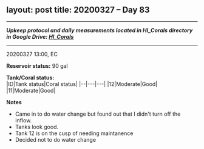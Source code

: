 layout: post
title: 20200327 – Day 83
---

---
***Upkeep protocol and daily measurements located in HI_Corals directory in Google Drive: [HI_Corals](https://drive.google.com/drive/u/1/folders/1Dxil5Lj1ynvuIuGDWx9_AyqkdplIcCZQ)***

---
20200327 13:00, EC

**Reservoir status:** 90 gal

**Tank/Coral status:**  
|ID|Tank status|Coral status|
|--|---|---|
|12|Moderate|Good|
|11|Moderate|Good|

**Notes**  
- Came in to do water change but found out that I didn't turn off the inflow.
- Tanks look good.
- Tank 12 is on the cusp of needing maintanence
- Decided not to do water change

